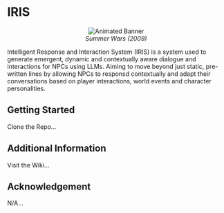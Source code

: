 # IRIS

<p align="center">
  <img src="https://i.imgur.com/Awqaduo.gif" alt="Animated Banner" /> <br>
  <em>Summer Wars (2009)</em>
</p>
Intelligent Response and Interaction System (IRIS) is a system used to generate emergent, dynamic and contextually aware dialogue and interactions for NPCs
using LLMs. Aiming to move beyond just static, pre-written lines by allowing NPCs to responsd contextually and adapt their conversations based on player interactions,
world events and character personalities.

## Getting Started
Clone the Repo...

## Additional Information
Visit the Wiki...

## Acknowledgement
N/A...
